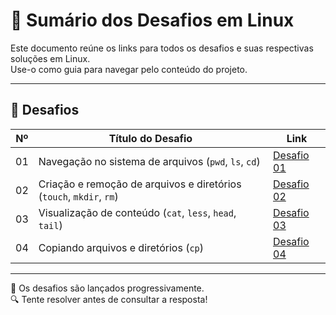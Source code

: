 # 🐧 Sumário dos Desafios em Linux  
Este documento reúne os links para todos os desafios e suas respectivas soluções em Linux.  
Use-o como guia para navegar pelo conteúdo do projeto.  

---

## 🧩 Desafios  

| Nº  | Título do Desafio | Link |
|-----|-------------------|------|
| 01  | Navegação no sistema de arquivos (`pwd`, `ls`, `cd`)               |  [Desafio 01](./desafios/desafio_01.md) |
| 02 | Criação e remoção de arquivos e diretórios (`touch`, `mkdir`, `rm`) | [Desafio 02](./desafios/desafio_02.md) |
| 03 | Visualização de conteúdo (`cat`, `less`, `head`, `tail`)            | [Desafio 03](./desafios/desafio_03.md) |
| 04 | Copiando arquivos e diretórios (`cp`)                               | [Desafio 04](./desafios/desafio_04.md) |


---

📌 Os desafios são lançados progressivamente.  
🔍 Tente resolver antes de consultar a resposta!  
